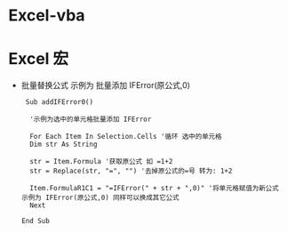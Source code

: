 # Excel-vba

Excel 宏
=========

- 批量替换公式 示例为 批量添加 IFError(原公式,0)

       Sub addIFError0()

        '示例为选中的单元格批量添加 IFError

        For Each Item In Selection.Cells '循环 选中的单元格
        Dim str As String

        str = Item.Formula '获取原公式 如 =1+2
        str = Replace(str, "=", "") '去掉原公式的=号 转为: 1+2

        Item.FormulaR1C1 = "=IFError(" + str + ",0)" '将单元格赋值为新公式 示例为 IFError(原公式,0) 同样可以换成其它公式
        Next

      End Sub

>
